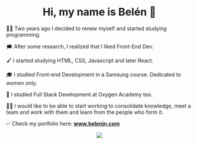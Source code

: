<h1 align='center'>Hi, my name is Belén 👋</h1>

<p align="justify">


👶🏻 Two years ago I decided to renew myself and started studying programming.

🗯️ After some research, I realized that I liked Front-End Dev. 

🖌️ I started studying HTML, CSS, Javascript and later React.
  
🎓 I studied Front-end Development in a Samsung course. Dedicated to women only.

📝 I studied Full Stack Development at Oxygen Academy too.

🙏🏻 I would like to be able to start working to consolidate knowledge, meet a team and work with them and learn from the people who form it.

✅ Check my portfolio here: <b>www.belenjn.com</b>


<div align="center"> <img src="https://user-images.githubusercontent.com/75947904/190433612-90d75cfa-954c-472c-9dd1-4894e2430dbb.png"/></div>
